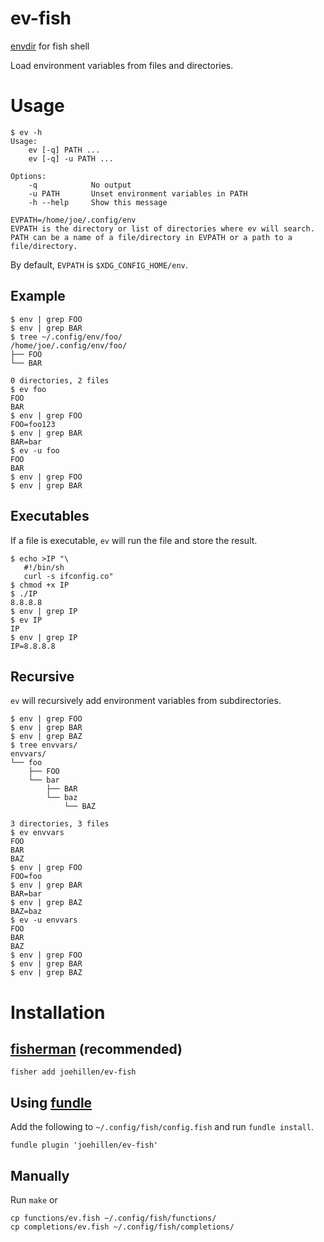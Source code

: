 # ev-fish

[envdir](https://cr.yp.to/daemontools/envdir.html) for fish shell

Load environment variables from files and directories.

# Usage

```
$ ev -h
Usage:
    ev [-q] PATH ...
    ev [-q] -u PATH ...

Options:
    -q            No output
    -u PATH       Unset environment variables in PATH
    -h --help     Show this message

EVPATH=/home/joe/.config/env
EVPATH is the directory or list of directories where ev will search.
PATH can be a name of a file/directory in EVPATH or a path to a file/directory.
```

By default, `EVPATH` is `$XDG_CONFIG_HOME/env`.

## Example

```
$ env | grep FOO
$ env | grep BAR
$ tree ~/.config/env/foo/
/home/joe/.config/env/foo/
├── FOO
└── BAR

0 directories, 2 files
$ ev foo
FOO
BAR
$ env | grep FOO
FOO=foo123
$ env | grep BAR
BAR=bar
$ ev -u foo
FOO
BAR
$ env | grep FOO
$ env | grep BAR
```

## Executables

If a file is executable, `ev` will run the file and store the result.

```
$ echo >IP "\
   #!/bin/sh
   curl -s ifconfig.co"
$ chmod +x IP
$ ./IP
8.8.8.8
$ env | grep IP
$ ev IP
IP
$ env | grep IP
IP=8.8.8.8
```

## Recursive

`ev` will recursively add environment variables from subdirectories.

```
$ env | grep FOO
$ env | grep BAR
$ env | grep BAZ
$ tree envvars/
envvars/
└── foo
    ├── FOO
    └── bar
        ├── BAR
        └── baz
            └── BAZ

3 directories, 3 files
$ ev envvars
FOO
BAR
BAZ
$ env | grep FOO
FOO=foo
$ env | grep BAR
BAR=bar
$ env | grep BAZ
BAZ=baz
$ ev -u envvars
FOO
BAR
BAZ
$ env | grep FOO
$ env | grep BAR
$ env | grep BAZ
```

# Installation


## [fisherman](https://github.com/fisherman/fisherman) (recommended)

```
fisher add joehillen/ev-fish
```

## Using [fundle](https://github.com/tuvistavie/fundle)

Add the following to `~/.config/fish/config.fish` and run `fundle install`.

```
fundle plugin 'joehillen/ev-fish'
```

## Manually

Run `make` or

```
cp functions/ev.fish ~/.config/fish/functions/
cp completions/ev.fish ~/.config/fish/completions/
```

